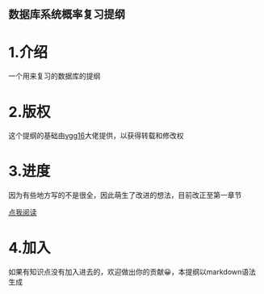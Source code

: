 数据库系统概率复习提纲
---
# 1.介绍
一个用来复习的数据库的提纲

# 2.版权
这个提纲的基础由[vgg16](https://blog.csdn.net/rakish_wind)大佬提供，以获得转载和修改权

# 3.进度
因为有些地方写的不是很全，因此萌生了改进的想法，目前改正至第一章节

[点我阅读](https://github.com/ggrp-china/reviewdatabase/blob/master/%E6%95%B0%E6%8D%AE%E5%BA%93%E5%A4%8D%E4%B9%A0.md)

# 4.加入
如果有知识点没有加入进去的，欢迎做出你的贡献😀，本提纲以markdown语法生成
